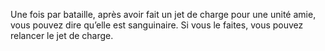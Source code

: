 Une fois par bataille, après avoir fait un jet de charge pour une unité amie, vous pouvez dire qu’elle est sanguinaire. Si vous le faites, vous pouvez relancer le jet de charge.